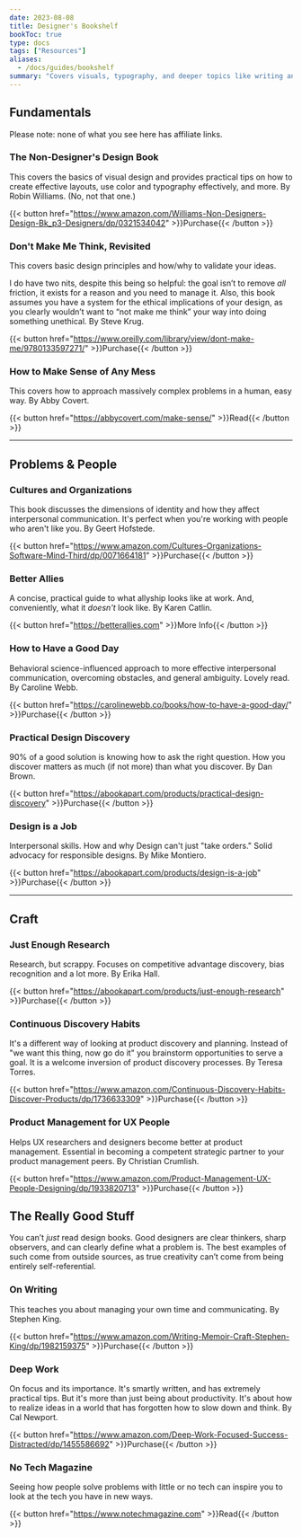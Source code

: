 ```yaml
---
date: 2023-08-08
title: Designer's Bookshelf
bookToc: true
type: docs
tags: ["Resources"]
aliases:
  - /docs/guides/bookshelf
summary: "Covers visuals, typography, and deeper topics like writing and communicating. Being a good designer is much more than what software you use."
---
```


## Fundamentals
Please note: none of what you see here has affiliate links. 

### The Non-Designer's Design Book
This covers the basics of visual design and provides practical tips on how to create effective layouts, use color and typography effectively, and more. By Robin Williams. (No, not that one.)

{{< button href="https://www.amazon.com/Williams-Non-Designers-Design-Bk_p3-Designers/dp/0321534042" >}}Purchase{{< /button >}}

### Don't Make Me Think, Revisited
This covers basic design principles and how/why to validate your ideas. 

I do have two nits, despite this being so helpful: the goal isn’t to remove _all_ friction, it exists for a reason and you need to manage it. Also, this book assumes you have a system for the ethical implications of your design, as you clearly wouldn’t want to “not make me think” your way into doing something unethical. By Steve Krug.

{{< button href="https://www.oreilly.com/library/view/dont-make-me/9780133597271/" >}}Purchase{{< /button >}}

### How to Make Sense of Any Mess
This covers how to approach massively complex problems in a human, easy way. By Abby Covert.

{{< button href="https://abbycovert.com/make-sense/" >}}Read{{< /button >}}

---
## Problems & People

### Cultures and Organizations
This book discusses the dimensions of identity and how they affect interpersonal communication. It's perfect when you're working with people who aren't like you. By Geert Hofstede.

{{< button href="https://www.amazon.com/Cultures-Organizations-Software-Mind-Third/dp/0071664181" >}}Purchase{{< /button >}}

### Better Allies
A concise, practical guide to what allyship looks like at work. And, conveniently, what it *doesn't* look like. By Karen Catlin.

{{< button href="https://betterallies.com" >}}More Info{{< /button >}}

### How to Have a Good Day
Behavioral science-influenced approach to more effective interpersonal communication, overcoming obstacles, and general ambiguity. Lovely read. By Caroline Webb.

{{< button href="https://carolinewebb.co/books/how-to-have-a-good-day/" >}}Purchase{{< /button >}}

### Practical Design Discovery
90% of a good solution is knowing how to ask the right question. How you discover matters as much (if not more) than what you discover. By Dan Brown.

{{< button href="https://abookapart.com/products/practical-design-discovery" >}}Purchase{{< /button >}}

### Design is a Job
Interpersonal skills. How and why Design can't just "take orders." Solid advocacy for responsible designs. By Mike Montiero.

{{< button href="https://abookapart.com/products/design-is-a-job" >}}Purchase{{< /button >}}

---

## Craft
### Just Enough Research
Research, but scrappy. Focuses on competitive advantage discovery, bias recognition and a lot more. By Erika Hall.

{{< button href="https://abookapart.com/products/just-enough-research" >}}Purchase{{< /button >}}

### Continuous Discovery Habits
It's a different way of looking at product discovery and planning. Instead of "we want this thing, now go do it" you brainstorm opportunities to serve a goal. It is a welcome inversion of product discovery processes. By Teresa Torres.

{{< button href="https://www.amazon.com/Continuous-Discovery-Habits-Discover-Products/dp/1736633309" >}}Purchase{{< /button >}}

### Product Management for UX People
Helps UX researchers and designers become better at product management. Essential in becoming a competent strategic partner to your product management peers. By Christian Crumlish.

{{< button href="https://www.amazon.com/Product-Management-UX-People-Designing/dp/1933820713" >}}Purchase{{< /button >}}


## The Really Good Stuff
You can’t _just_ read design books. Good designers are clear thinkers, sharp observers, and can clearly define what a problem is. The best examples of such come from outside sources, as true creativity can’t come from being entirely self-referential. 

### On Writing
This teaches you about managing your own time and communicating. By Stephen King.

{{< button href="https://www.amazon.com/Writing-Memoir-Craft-Stephen-King/dp/1982159375" >}}Purchase{{< /button >}}

### Deep Work
On focus and its importance. It's smartly written, and has extremely practical tips. But it's more than just being about productivity. It's about how to realize ideas in a world that has forgotten how to slow down and think. By Cal Newport.

{{< button href="https://www.amazon.com/Deep-Work-Focused-Success-Distracted/dp/1455586692" >}}Purchase{{< /button >}}

### No Tech Magazine
Seeing how people solve problems with little or no tech can inspire you to look at the tech you have in new ways.

{{< button href="https://www.notechmagazine.com" >}}Read{{< /button >}}